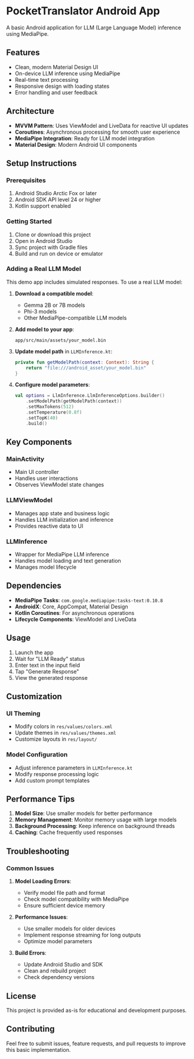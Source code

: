 # PocketTranslator Android App

A basic Android application for LLM (Large Language Model) inference using MediaPipe.

## Features

- Clean, modern Material Design UI
- On-device LLM inference using MediaPipe
- Real-time text processing
- Responsive design with loading states
- Error handling and user feedback

## Architecture

- **MVVM Pattern**: Uses ViewModel and LiveData for reactive UI updates
- **Coroutines**: Asynchronous processing for smooth user experience
- **MediaPipe Integration**: Ready for LLM model integration
- **Material Design**: Modern Android UI components

## Setup Instructions

### Prerequisites

1. Android Studio Arctic Fox or later
2. Android SDK API level 24 or higher
3. Kotlin support enabled

### Getting Started

1. Clone or download this project
2. Open in Android Studio
3. Sync project with Gradle files
4. Build and run on device or emulator

### Adding a Real LLM Model

This demo app includes simulated responses. To use a real LLM model:

1. **Download a compatible model**:
   - Gemma 2B or 7B models
   - Phi-3 models
   - Other MediaPipe-compatible LLM models

2. **Add model to your app**:
   ```
   app/src/main/assets/your_model.bin
   ```

3. **Update model path** in `LLMInference.kt`:
   ```kotlin
   private fun getModelPath(context: Context): String {
       return "file:///android_asset/your_model.bin"
   }
   ```

4. **Configure model parameters**:
   ```kotlin
   val options = LlmInference.LlmInferenceOptions.builder()
       .setModelPath(getModelPath(context))
       .setMaxTokens(512)
       .setTemperature(0.8f)
       .setTopK(40)
       .build()
   ```

## Key Components

### MainActivity
- Main UI controller
- Handles user interactions
- Observes ViewModel state changes

### LLMViewModel
- Manages app state and business logic
- Handles LLM initialization and inference
- Provides reactive data to UI

### LLMInference
- Wrapper for MediaPipe LLM inference
- Handles model loading and text generation
- Manages model lifecycle

## Dependencies

- **MediaPipe Tasks**: `com.google.mediapipe:tasks-text:0.10.8`
- **AndroidX**: Core, AppCompat, Material Design
- **Kotlin Coroutines**: For asynchronous operations
- **Lifecycle Components**: ViewModel and LiveData

## Usage

1. Launch the app
2. Wait for "LLM Ready" status
3. Enter text in the input field
4. Tap "Generate Response"
5. View the generated response

## Customization

### UI Theming
- Modify colors in `res/values/colors.xml`
- Update themes in `res/values/themes.xml`
- Customize layouts in `res/layout/`

### Model Configuration
- Adjust inference parameters in `LLMInference.kt`
- Modify response processing logic
- Add custom prompt templates

## Performance Tips

1. **Model Size**: Use smaller models for better performance
2. **Memory Management**: Monitor memory usage with large models
3. **Background Processing**: Keep inference on background threads
4. **Caching**: Cache frequently used responses

## Troubleshooting

### Common Issues

1. **Model Loading Errors**:
   - Verify model file path and format
   - Check model compatibility with MediaPipe
   - Ensure sufficient device memory

2. **Performance Issues**:
   - Use smaller models for older devices
   - Implement response streaming for long outputs
   - Optimize model parameters

3. **Build Errors**:
   - Update Android Studio and SDK
   - Clean and rebuild project
   - Check dependency versions

## License

This project is provided as-is for educational and development purposes.

## Contributing

Feel free to submit issues, feature requests, and pull requests to improve this basic implementation.